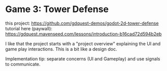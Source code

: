 # Game 3: Tower Defense

this project: https://github.com/gdquest-demos/godot-2d-tower-defense
tutorial here (paywall): https://gdquest.mavenseed.com/lessons/introduction-b16cad72d594b2eb

I like that the project starts with a "project overview" explaining the UI
and game play interactions. This is a bit like a design doc.

Implementation tip: separate concerns (UI and Gameplay) and use signals to communicate.
